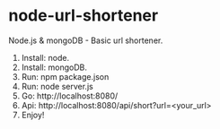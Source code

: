 node-url-shortener
==================

Node.js & mongoDB - Basic url shortener.

1) Install: node. 
2) Install: mongoDB. 
3) Run: npm package.json 
4) Run: node server.js  
5) Go: http://localhost:8080/ 
6) Api: http://localhost:8080/api/short?url=<your_url> 
7) Enjoy! 

